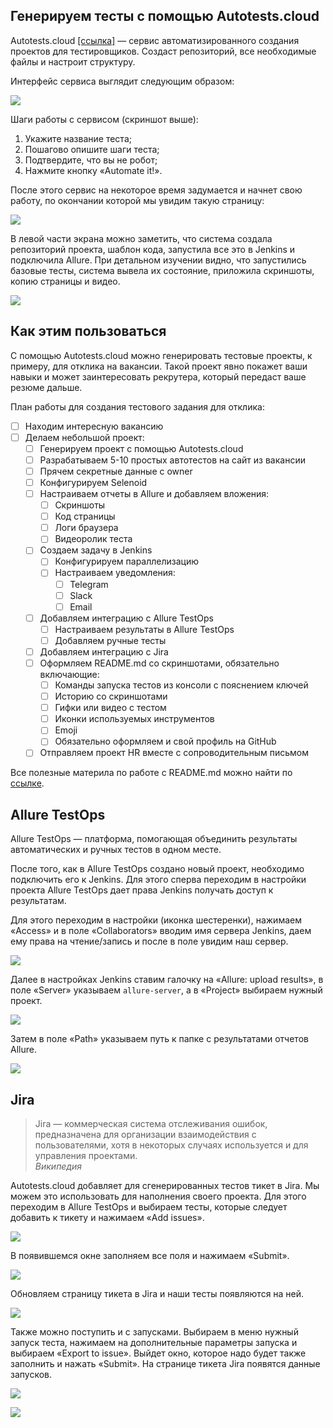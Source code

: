## Генерируем тесты с помощью Autotests.cloud

Autotests.cloud [[ссылка]](https://start.autotests.cloud/?) — сервис автоматизированного создания проектов для тестировщиков. Создаст репозиторий, все необходимые файлы и настроит структуру.

Интерфейс сервиса выглядит следующим образом:

![](https://raw.githubusercontent.com/qa-guru/knowledge-base/main/img/les13/les13-1.png)

Шаги работы с сервисом (скриншот выше):
1. Укажите название теста;
2. Пошагово опишите шаги теста;
3. Подтвердите, что вы не робот;
4. Нажмите кнопку «Automate it!».

После этого сервис на некоторое время задумается и начнет свою работу, по окончании которой мы увидим такую страницу:

![](https://raw.githubusercontent.com/qa-guru/knowledge-base/main/img/les13/les13-2.png)

В левой части экрана можно заметить, что система создала репозиторий проекта, шаблон кода, запустила все это в Jenkins и подключила Allure. При детальном изучении видно, что запустились базовые тесты, система вывела их состояние, приложила скриншоты, копию страницы и видео.

![](https://raw.githubusercontent.com/qa-guru/knowledge-base/main/img/les13/les13-3.png)

## Как этим пользоваться
С помощью Autotests.cloud можно генерировать тестовые проекты, к примеру, для отклика на вакансии. Такой проект явно покажет ваши навыки и может заинтересовать рекрутера, который передаст ваше резюме дальше. 

План работы для создания тестового задания для отклика:
- [ ] Находим интересную вакансию
- [ ] Делаем небольшой проект:
    - [ ] Генерируем проект с помощью Autotests.cloud
    - [ ] Разрабатываем 5-10 простых автотестов на сайт из вакансии
    - [ ] Прячем секретные данные с owner
    - [ ] Конфигурируем Selenoid 
    - [ ] Настраиваем отчеты в Allure и добавляем вложения:
        - [ ] Скриншоты 
        - [ ] Код страницы 
        - [ ] Логи браузера 
        - [ ] Видеоролик теста
    - [ ] Создаем задачу в Jenkins
        - [ ] Конфигурируем параллелизацию 
        - [ ] Настраиваем уведомления:
            - [ ] Telegram 
            - [ ] Slack 
            - [ ] Email
    - [ ] Добавляем интеграцию с Allure TestOps
        - [ ] Настраиваем результаты в Allure TestOps
        - [ ] Добавляем ручные тесты
    - [ ] Добавляем интеграцию с Jira
    - [ ] Оформляем README.md со скриншотами, обязательно включающие:
        - [ ] Команды запуска тестов из консоли с пояснением ключей
        - [ ] Историю со скриншотами 
        - [ ] Гифки или видео с тестом
        - [ ] Иконки используемых инструментов
        - [ ] Emoji
        - [ ] Обязательно оформляем и свой профиль на GitHub
    - [ ] Отправляем проект HR вместе с сопроводительным письмом

Все полезные материла по работе с README.md можно найти по [ссылке](https://github.com/qa-guru/knowledge-base/wiki/Github-README.md).

## Allure TestOps
Allure TestOps — платформа, помогающая объединить результаты автоматических и ручных тестов в одном месте. 

После того, как в Allure TestOps создано новый проект, необходимо подключить его к Jenkins. Для этого сперва переходим в настройки проекта Allure TestOps дает права Jenkins получать доступ к результатам.

Для этого переходим в настройки (иконка шестеренки), нажимаем «Access» и в поле «Collaborators» вводим имя сервера Jenkins, даем ему права на чтение/запись и после в поле увидим наш сервер. 

![](https://raw.githubusercontent.com/qa-guru/knowledge-base/main/img/les13/les13-4.png)

Далее в настройках Jenkins ставим галочку на «Allure: upload results», в поле «Server» указываем `allure-server`, а в «Project» выбираем нужный проект.

![](https://raw.githubusercontent.com/qa-guru/knowledge-base/main/img/les13/les13-5.png)

Затем в поле «Path» указываем путь к папке с результатами отчетов Allure.

![](https://raw.githubusercontent.com/qa-guru/knowledge-base/main/img/les13/les13-6.png)

## Jira
> Jira — коммерческая система отслеживания ошибок, предназначена для организации взаимодействия с пользователями, хотя в некоторых случаях используется и для управления проектами.  
*Википедия*

Autotests.cloud добавляет для сгенерированных тестов тикет в Jira. Мы можем это использовать для наполнения своего проекта. Для этого переходим в Allure TestOps и выбираем тесты, которые следует добавить к тикету и нажимаем «Add issues».

![](https://raw.githubusercontent.com/qa-guru/knowledge-base/main/img/les13/les13-7.png)

В появившемся окне заполняем все поля и нажимаем «Submit».

![](https://raw.githubusercontent.com/qa-guru/knowledge-base/main/img/les13/les13-8.png)

Обновляем страницу тикета в Jira и наши тесты появляются на ней. 

![](https://raw.githubusercontent.com/qa-guru/knowledge-base/main/img/les13/les13-9.png)

Также можно поступить и с запусками. Выбираем в меню нужный запуск теста, нажимаем на дополнительные параметры запуска и выбираем «Export to issue». Выйдет окно, которое надо будет также заполнить и нажать «Submit». На странице тикета Jira появятся данные запусков.

![](https://raw.githubusercontent.com/qa-guru/knowledge-base/main/img/les13/les13-10.png)

![](https://raw.githubusercontent.com/qa-guru/knowledge-base/main/img/les13/les13-11.png)

